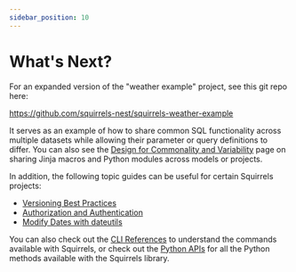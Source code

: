 ```yaml
---
sidebar_position: 10
---
```


# What's Next?

For an expanded version of the "weather example" project, see this git repo here:

https://github.com/squirrels-nest/squirrels-weather-example

It serves as an example of how to share common SQL functionality across multiple datasets while allowing their parameter or query definitions to differ. You can also see the [Design for Commonality and Variability](../topics/common-vary) page on sharing Jinja macros and Python modules across models or projects.

In addition, the following topic guides can be useful for certain Squirrels projects:
- [Versioning Best Practices](../topics/versioning)
- [Authorization and Authentication](../topics/auth)
- [Modify Dates with dateutils](../topics/modify-dates)

You can also check out the [CLI References](/docs/category/cli-references) to understand the commands available with Squirrels, or check out the [Python APIs](/docs/category/python-apis) for all the Python methods available with the Squirrels library.
